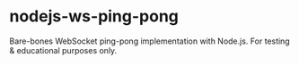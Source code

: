 # nodejs-ws-ping-pong
Bare-bones WebSocket ping-pong implementation with Node.js. For testing &amp; educational purposes only.

